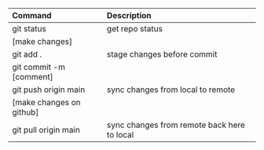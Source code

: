 | Command                  | Description                                 |
| :----------------------- | :------------------------------------------ |
| git status               | get repo status                             |
| [make changes]           |                                             |
| git add .                | stage changes before commit                 |
| git commit -m [comment]  |                                             |
| git push origin main     | sync changes from local to remote           |
| [make changes on github] |                                             |
| git pull origin main     | sync changes from remote back here to local |
